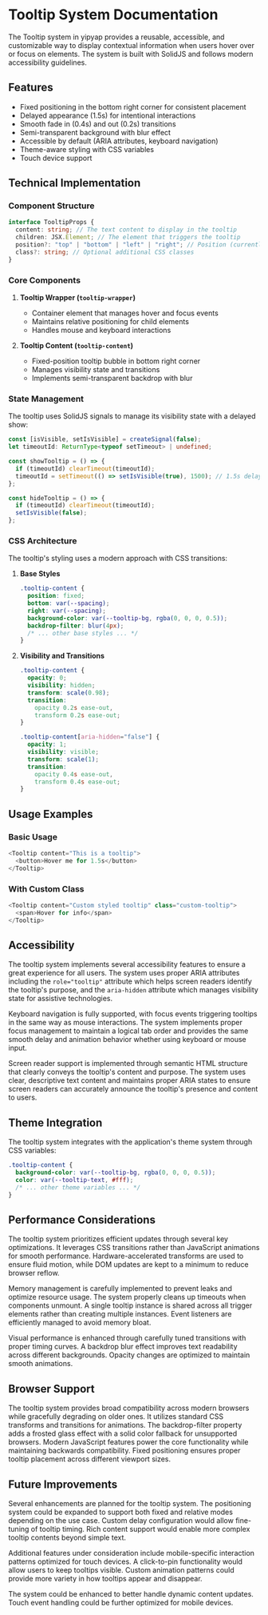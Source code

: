 # Tooltip System Documentation

The Tooltip system in yipyap provides a reusable, accessible, and customizable way to display contextual information when users hover over or focus on elements. The system is built with SolidJS and follows modern accessibility guidelines.

## Features

- Fixed positioning in the bottom right corner for consistent placement
- Delayed appearance (1.5s) for intentional interactions
- Smooth fade in (0.4s) and out (0.2s) transitions
- Semi-transparent background with blur effect
- Accessible by default (ARIA attributes, keyboard navigation)
- Theme-aware styling with CSS variables
- Touch device support

## Technical Implementation

### Component Structure

```typescript
interface TooltipProps {
  content: string; // The text content to display in the tooltip
  children: JSX.Element; // The element that triggers the tooltip
  position?: "top" | "bottom" | "left" | "right"; // Position (currently fixed to bottom right)
  class?: string; // Optional additional CSS classes
}
```

### Core Components

1. **Tooltip Wrapper (`tooltip-wrapper`)**
   - Container element that manages hover and focus events
   - Maintains relative positioning for child elements
   - Handles mouse and keyboard interactions

2. **Tooltip Content (`tooltip-content`)**
   - Fixed-position tooltip bubble in bottom right corner
   - Manages visibility state and transitions
   - Implements semi-transparent backdrop with blur

### State Management

The tooltip uses SolidJS signals to manage its visibility state with a delayed show:

```typescript
const [isVisible, setIsVisible] = createSignal(false);
let timeoutId: ReturnType<typeof setTimeout> | undefined;

const showTooltip = () => {
  if (timeoutId) clearTimeout(timeoutId);
  timeoutId = setTimeout(() => setIsVisible(true), 1500); // 1.5s delay
};

const hideTooltip = () => {
  if (timeoutId) clearTimeout(timeoutId);
  setIsVisible(false);
};
```

### CSS Architecture

The tooltip's styling uses a modern approach with CSS transitions:

1. **Base Styles**

   ```css
   .tooltip-content {
     position: fixed;
     bottom: var(--spacing);
     right: var(--spacing);
     background-color: var(--tooltip-bg, rgba(0, 0, 0, 0.5));
     backdrop-filter: blur(4px);
     /* ... other base styles ... */
   }
   ```

2. **Visibility and Transitions**

   ```css
   .tooltip-content {
     opacity: 0;
     visibility: hidden;
     transform: scale(0.98);
     transition:
       opacity 0.2s ease-out,
       transform 0.2s ease-out;
   }

   .tooltip-content[aria-hidden="false"] {
     opacity: 1;
     visibility: visible;
     transform: scale(1);
     transition:
       opacity 0.4s ease-out,
       transform 0.4s ease-out;
   }
   ```

## Usage Examples

### Basic Usage

```typescript
<Tooltip content="This is a tooltip">
  <button>Hover me for 1.5s</button>
</Tooltip>
```

### With Custom Class

```typescript
<Tooltip content="Custom styled tooltip" class="custom-tooltip">
  <span>Hover for info</span>
</Tooltip>
```

## Accessibility

The tooltip system implements several accessibility features to ensure a great experience for all users. The system uses proper ARIA attributes including the `role="tooltip"` attribute which helps screen readers identify the tooltip's purpose, and the `aria-hidden` attribute which manages visibility state for assistive technologies.

Keyboard navigation is fully supported, with focus events triggering tooltips in the same way as mouse interactions. The system implements proper focus management to maintain a logical tab order and provides the same smooth delay and animation behavior whether using keyboard or mouse input.

Screen reader support is implemented through semantic HTML structure that clearly conveys the tooltip's content and purpose. The system uses clear, descriptive text content and maintains proper ARIA states to ensure screen readers can accurately announce the tooltip's presence and content to users.

## Theme Integration

The tooltip system integrates with the application's theme system through CSS variables:

```css
.tooltip-content {
  background-color: var(--tooltip-bg, rgba(0, 0, 0, 0.5));
  color: var(--tooltip-text, #fff);
  /* ... other theme variables ... */
}
```

## Performance Considerations

The tooltip system prioritizes efficient updates through several key optimizations. It leverages CSS transitions rather than JavaScript animations for smooth performance. Hardware-accelerated transforms are used to ensure fluid motion, while DOM updates are kept to a minimum to reduce browser reflow.

Memory management is carefully implemented to prevent leaks and optimize resource usage. The system properly cleans up timeouts when components unmount. A single tooltip instance is shared across all trigger elements rather than creating multiple instances. Event listeners are efficiently managed to avoid memory bloat.

Visual performance is enhanced through carefully tuned transitions with proper timing curves. A backdrop blur effect improves text readability across different backgrounds. Opacity changes are optimized to maintain smooth animations.

## Browser Support

The tooltip system provides broad compatibility across modern browsers while gracefully degrading on older ones. It utilizes standard CSS transforms and transitions for animations. The backdrop-filter property adds a frosted glass effect with a solid color fallback for unsupported browsers. Modern JavaScript features power the core functionality while maintaining backwards compatibility. Fixed positioning ensures proper tooltip placement across different viewport sizes.

## Future Improvements

Several enhancements are planned for the tooltip system. The positioning system could be expanded to support both fixed and relative modes depending on the use case. Custom delay configuration would allow fine-tuning of tooltip timing. Rich content support would enable more complex tooltip contents beyond simple text.

Additional features under consideration include mobile-specific interaction patterns optimized for touch devices. A click-to-pin functionality would allow users to keep tooltips visible. Custom animation patterns could provide more variety in how tooltips appear and disappear.

The system could be enhanced to better handle dynamic content updates. Touch event handling could be further optimized for mobile devices.
